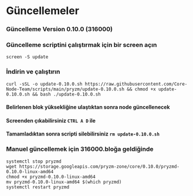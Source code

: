 # Güncellemeler

### Güncelleme Version 0.10.0 (316000)

### Güncelleme scriptini çalıştırmak için bir screen açın

```
screen -S update
```

### İndirin ve çalıştırın

```
curl -sSL -o update-0.10.0.sh https://raw.githubusercontent.com/Core-Node-Team/scripts/main/pryzm/update-0.10.0.sh && chmod +x update-0.10.0.sh && bash ./update-0.10.0.sh
```

#### Belirlenen blok yüksekliğine ulaştıktan sonra node güncellenecek

#### Screenden çıkabilirsiniz `CTRL A D` ile

#### Tamamladıktan sonra scripti silebilirsiniz `rm update-0.10.0.sh`
### Manuel güncellemek için 316000.bloğa geldiğinde
```
systemctl stop pryzmd
wget https://storage.googleapis.com/pryzm-zone/core/0.10.0/pryzmd-0.10.0-linux-amd64
chmod +x pryzmd-0.10.0-linux-amd64
mv pryzmd-0.10.0-linux-amd64 $(which pryzmd)
systemctl restart pryzmd
```
